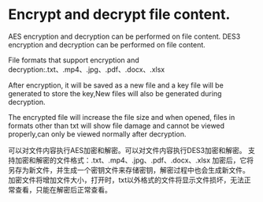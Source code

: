 # Encrypt and decrypt file content.

AES encryption and decryption can be performed on file content.
DES3 encryption and decryption can be performed on file content.

File formats that support encryption and decryption:.txt、.mp4、.jpg、.pdf、.docx、.xlsx

After encryption, it will be saved as a new file and a key file will be generated to store the key,New files will also be generated during decryption.

The encrypted file will increase the file size and when opened, files in formats other than txt will show file damage and cannot be viewed properly,can only be viewed normally after decryption.

可以对文件内容执行AES加密和解密。可以对文件内容执行DES3加密和解密。
支持加密和解密的文件格式：.txt、.mp4、.jpg、.pdf、.docx、.xlsx
加密后，它将另存为新文件，并生成一个密钥文件来存储密钥，解密过程中也会生成新文件。
加密文件将增加文件大小，打开时，txt以外格式的文件将显示文件损坏，无法正常查看，只能在解密后正常查看。
